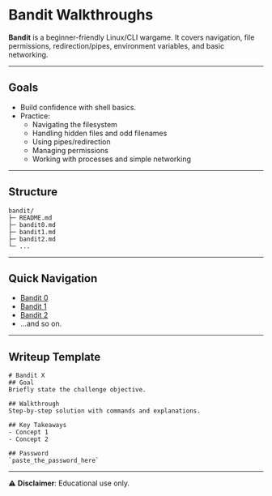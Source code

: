 # Bandit Walkthroughs

**Bandit** is a beginner-friendly Linux/CLI wargame. It covers navigation, file permissions, redirection/pipes, environment variables, and basic networking.

---

## Goals

- Build confidence with shell basics.
- Practice:
  - Navigating the filesystem
  - Handling hidden files and odd filenames
  - Using pipes/redirection
  - Managing permissions
  - Working with processes and simple networking

---

## Structure

    bandit/
    ├─ README.md
    ├─ bandit0.md
    ├─ bandit1.md
    ├─ bandit2.md
    └─ ...

---

## Quick Navigation

- [Bandit 0](./bandit0.md)  
- [Bandit 1](./bandit1.md)  
- [Bandit 2](./bandit2.md)  
- …and so on.

---

## Writeup Template

    # Bandit X
    ## Goal
    Briefly state the challenge objective.

    ## Walkthrough
    Step-by-step solution with commands and explanations.

    ## Key Takeaways
    - Concept 1
    - Concept 2

    ## Password
    `paste_the_password_here`

---

⚠️ **Disclaimer**: Educational use only.

